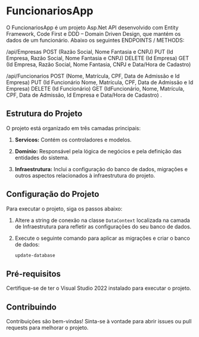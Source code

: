 # FuncionariosApp

O FuncionariosApp é um projeto Asp.Net API desenvolvido com Entity Framework, Code First e DDD – Domain Driven Design, que mantém os dados de um funcionário. 
Abaixo os seguintes ENDPOINTS / METHODS:

/api/Empresas
POST (Razão Social, Nome Fantasia e CNPJ)
PUT (Id Empresa, Razão Social, Nome Fantasia e CNPJ)
DELETE (Id Empresa)
GET (Id Empresa, Razão Social, Nome Fantasia, CNPJ e Data/Hora de Cadastro)

/api/Funcionarios
POST (Nome, Matrícula, CPF, Data de Admissão e Id Empresa)
PUT (Id Funcionário Nome, Matrícula, CPF, Data de Admissão e Id Empresa)
DELETE (Id Funcionário)
GET (IdFuncionário, Nome, Matrícula, CPF, Data de Admissão, Id Empresa e Data/Hora de Cadastro) .

## Estrutura do Projeto

O projeto está organizado em três camadas principais:

1. **Servicos:** Contém os controladores e modelos.

2. **Domínio:** Responsável pela lógica de negócios e pela definição das entidades do sistema.

3. **Infraestrutura:** Inclui a configuração do banco de dados, migrações e outros aspectos relacionados à infraestrutura do projeto.

## Configuração do Projeto

Para executar o projeto, siga os passos abaixo:

1. Altere a string de conexão na classe `DataContext` localizada na camada de Infraestrutura para refletir as configurações do seu banco de dados.

2. Execute o seguinte comando para aplicar as migrações e criar o banco de dados:
    ```bash
    update-database
    ```

## Pré-requisitos

Certifique-se de ter o Visual Studio 2022 instalado para executar o projeto.

## Contribuindo

Contribuições são bem-vindas! Sinta-se à vontade para abrir issues ou pull requests para melhorar o projeto.



